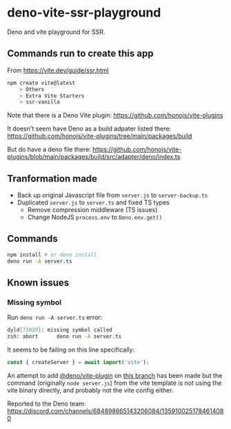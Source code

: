 # deno-vite-ssr-playground

Deno and vite playground for SSR.

## Commands run to create this app

From <https://vite.dev/guide/ssr.html>

```sh
npm create vite@latest
    > Others
    > Extra Vite Starters
    > ssr-vanilla
```

Note that there is a Deno Vite plugin:
<https://github.com/honojs/vite-plugins>

It doesn't seem have Deno as a build adpater listed there:
<https://github.com/honojs/vite-plugins/tree/main/packages/build>

But do have a deno file there:
<https://github.com/honojs/vite-plugins/blob/main/packages/build/src/adapter/deno/index.ts>

## Tranformation made

- Back up original Javascript file from `server.js` to `server-backup.ts`
- Duplicated `server.js` to `server.ts` and fixed TS types
  - Remove compression middleware (TS issues)
  - Change NodeJS `process.env` to `Deno.env.get()`

## Commands

```sh
npm install # or deno install
deno run -A server.ts
```

## Known issues

### Missing symbol

Run `deno run -A server.ts` error:

```sh
dyld[73020]: missing symbol called
zsh: abort      deno run -A server.ts
```

It seems to be failing on this line specifically:

```ts
const { createServer } = await import('vite');
```

An attempt to add [@deno/vite-plugin](https://github.com/denoland/deno-vite-plugin) on [this branch](https://github.com/soundstep/deno-vite-ssr-playground/compare/main...deno-vite-plugin) has been made but the command (originally `node server.js`) from the vite template is not using the vite binary directly, and probably not the vite config either.

Reported to the Deno team:
<https://discord.com/channels/684898665143206084/1359100251784614080>
